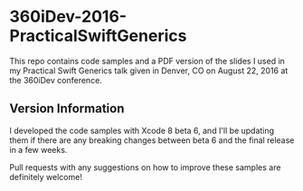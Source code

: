# 360iDev-2016-PracticalSwiftGenerics

This repo contains code samples and a PDF version of the slides I used in my Practical Swift Generics talk given in Denver, CO on August 22, 2016 at the 360iDev conference.

## Version Information

I developed the code samples with Xcode 8 beta 6, and I'll be updating them if there are any breaking changes between beta 6 and the final release in a few weeks.

Pull requests with any suggestions on how to improve these samples are definitely welcome!